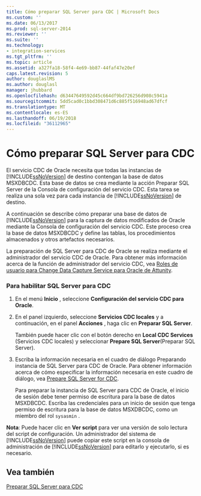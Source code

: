 ```yaml
---
title: Cómo preparar SQL Server para CDC | Microsoft Docs
ms.custom: ''
ms.date: 06/13/2017
ms.prod: sql-server-2014
ms.reviewer: ''
ms.suite: ''
ms.technology:
- integration-services
ms.tgt_pltfrm: ''
ms.topic: article
ms.assetid: a327fa18-58f4-4e69-bb87-44faf47e20ef
caps.latest.revision: 5
author: douglaslMS
ms.author: douglasl
manager: jhubbard
ms.openlocfilehash: d63447649592d45c664df9bd726256d908c5941a
ms.sourcegitcommit: 5dd5cad0c1bbd308471d6c885f516948ad67dfcf
ms.translationtype: MT
ms.contentlocale: es-ES
ms.lasthandoff: 06/19/2018
ms.locfileid: "36112965"
---
```

# <a name="how-to-prepare-sql-server-for-cdc"></a>Cómo preparar SQL Server para CDC
  El servicio CDC de Oracle necesita que todas las instancias de [!INCLUDE[ssNoVersion](../../includes/ssnoversion-md.md)] de destino contengan la base de datos MSXDBCDC. Esta base de datos se crea mediante la acción Preparar SQL Server de la Consola de configuración del servicio CDC. Esta tarea se realiza una sola vez para cada instancia de [!INCLUDE[ssNoVersion](../../includes/ssnoversion-md.md)] de destino.  
  
 A continuación se describe cómo preparar una base de datos de [!INCLUDE[ssNoVersion](../../includes/ssnoversion-md.md)] para la captura de datos modificados de Oracle mediante la Consola de configuración del servicio CDC. Este proceso crea la base de datos MSXDBCDC y define las tablas, los procedimientos almacenados y otros artefactos necesarios.  
  
 La preparación de SQL Server para CDC de Oracle se realiza mediante el administrador del servicio CDC de Oracle. Para obtener más información acerca de la función de administrador del servicio CDC, vea [Roles de usuario para Change Data Capture Service para Oracle de Attunity](user-roles.md).  
  
### <a name="to-enable-sql-server-for-cdc"></a>Para habilitar SQL Server para CDC  
  
1.  En el menú **Inicio** , seleccione **Configuración del servicio CDC para Oracle**.  
  
2.  En el panel izquierdo, seleccione **Servicios CDC locales** y a continuación, en el panel **Acciones** , haga clic en **Preparar SQL Server**.  
  
     También puede hacer clic con el botón derecho en **Local CDC Services** (Servicios CDC locales) y seleccionar **Prepare SQL Server**(Preparar SQL Server).  
  
3.  Escriba la información necesaria en el cuadro de diálogo Preparando instancia de SQL Server para CDC de Oracle. Para obtener información acerca de cómo especificar la información necesaria en este cuadro de diálogo, vea [Prepare SQL Server for CDC](prepare-sql-server-for-cdc.md).  
  
     Para preparar la instancia de SQL Server para CDC de Oracle, el inicio de sesión debe tener permiso de escritura para la base de datos MSXDBCDC. Escriba las credenciales para un inicio de sesión que tenga permiso de escritura para la base de datos MSXDBCDC, como un miembro del rol `sysasmin` .  
  
 **Nota**: Puede hacer clic en **Ver script** para ver una versión de solo lectura del script de configuración. Un administrador del sistema de [!INCLUDE[ssNoVersion](../../includes/ssnoversion-md.md)] puede copiar este script en la consola de administración de [!INCLUDE[ssNoVersion](../../includes/ssnoversion-md.md)] para editarlo y ejecutarlo, si es necesario.  
  
## <a name="see-also"></a>Vea también  
 [Preparar SQL Server para CDC](prepare-sql-server-for-cdc.md)  
  
  
